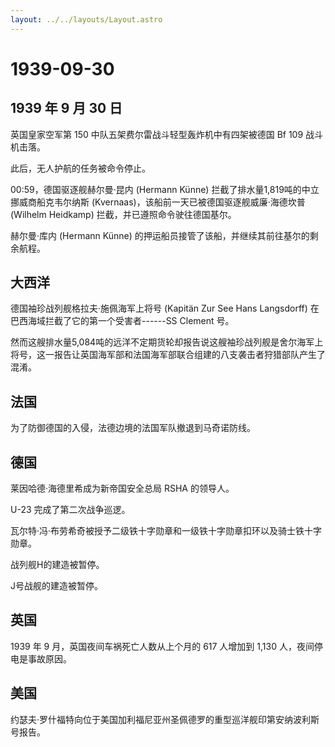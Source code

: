 ```yaml
---
layout: ../../layouts/Layout.astro
---
```


# 1939-09-30

## 1939 年 9 月 30 日

英国皇家空军第 150 中队五架费尔雷战斗轻型轰炸机中有四架被德国 Bf 109
战斗机击落。

此后，无人护航的任务被命令停止。

00:59，德国驱逐舰赫尔曼·昆内 (Hermann Künne)
拦截了排水量1,819吨的中立挪威商船克韦尔纳斯
(Kvernaas)，该船前一天已被德国驱逐舰威廉·海德坎普 (Wilhelm Heidkamp)
拦截，并已遵照命令驶往德国基尔。

赫尔曼·库内 (Hermann Künne)
的押运船员接管了该船，并继续其前往基尔的剩余航程。

## 大西洋

德国袖珍战列舰格拉夫·施佩海军上将号 (Kapitän Zur See Hans Langsdorff)
在巴西海域拦截了它的第一个受害者------SS Clement 号。

然而这艘排水量5,084吨的远洋不定期货轮却报告说这艘袖珍战列舰是舍尔海军上将号，这一报告让英国海军部和法国海军部联合组建的八支袭击者狩猎部队产生了混淆。

## 法国

为了防御德国的入侵，法德边境的法国军队撤退到马奇诺防线。

## 德国

莱因哈德·海德里希成为新帝国安全总局 RSHA 的领导人。

U-23 完成了第二次战争巡逻。

瓦尔特·冯·布劳希奇被授予二级铁十字勋章和一级铁十字勋章扣环以及骑士铁十字勋章。

战列舰H的建造被暂停。

J号战舰的建造被暂停。

## 英国

1939 年 9 月，英国夜间车祸死亡人数从上个月的 617 人增加到 1,130
人，夜间停电是事故原因。

## 美国

约瑟夫·罗什福特向位于美国加利福尼亚州圣佩德罗的重型巡洋舰印第安纳波利斯号报告。